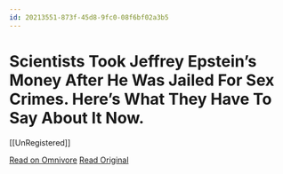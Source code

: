 ```yaml
---
id: 20213551-873f-45d8-9fc0-08f6bf02a3b5
---
```


# Scientists Took Jeffrey Epstein’s Money After He Was Jailed For Sex Crimes. Here’s What They Have To Say About It Now.
[[UnRegistered]]

[Read on Omnivore](https://omnivore.app/me/scientists-took-jeffrey-epstein-s-money-after-he-was-jailed-for--18e77676261)
[Read Original](https://www.buzzfeednews.com/article/peteraldhous/jeffrey-epstein-science-donations-apologies-statements)


